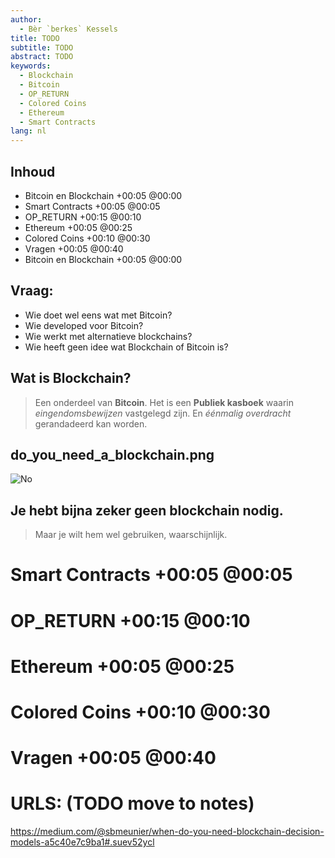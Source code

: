 ```yaml
---
author:
  - Bèr `berkes` Kessels
title: TODO
subtitle: TODO
abstract: TODO
keywords:
  - Blockchain
  - Bitcoin
  - OP_RETURN
  - Colored Coins
  - Ethereum
  - Smart Contracts
lang: nl
---
```


## Inhoud

* Bitcoin en Blockchain +00:05 @00:00
* Smart Contracts +00:05 @00:05
* OP_RETURN +00:15 @00:10
* Ethereum +00:05 @00:25
* Colored Coins +00:10 @00:30
* Vragen +00:05 @00:40
* Bitcoin en Blockchain +00:05 @00:00

## Vraag:

* Wie doet wel eens wat met Bitcoin?
* Wie developed voor Bitcoin?
* Wie werkt met alternatieve blockchains?
* Wie heeft geen idee wat Blockchain of Bitcoin is?

## Wat is Blockchain?

> Een onderdeel van **Bitcoin**.  Het is een **Publiek kasboek** waarin
> *eingendomsbewijzen* vastgelegd zijn. En *éénmalig overdracht*
> gerandadeerd kan worden.

## do_you_need_a_blockchain.png

![No](do_you_need_a_blockchain.png)

## Je hebt bijna zeker geen blockchain nodig.

> Maar je wilt hem wel gebruiken, waarschijnlijk.

# Smart Contracts +00:05 @00:05

# OP_RETURN +00:15 @00:10

# Ethereum +00:05 @00:25

# Colored Coins +00:10 @00:30

# Vragen +00:05 @00:40

# URLS: (TODO move to notes)
https://medium.com/@sbmeunier/when-do-you-need-blockchain-decision-models-a5c40e7c9ba1#.suev52ycl

